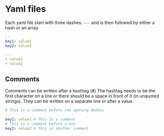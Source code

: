 # Yaml files

Each yaml file start with three dashes: `---` and is then followed by either a hash or an array.

```yaml
---
key1: value1
key2: value2
```

```yaml
---
- value1
- value2
```

## Comments

Comments can be written after a hashtag (#) The hashtag needs to be the first character on a line or there should be a space in front of it (in unquoted strings). They can be written on a separate line or after a value.

```yaml
# This is a comment before the opening dashes
---
key1: value1 # This is a comment
# This is a comment before a key
key2: value2 # This is another comment
```